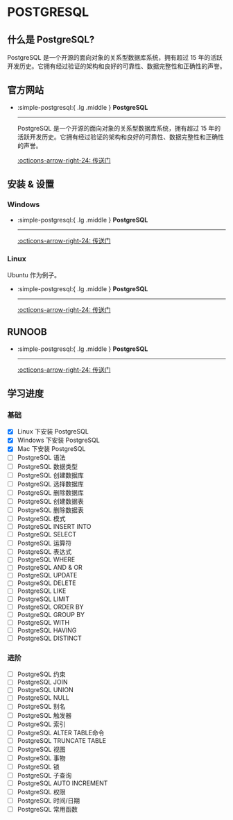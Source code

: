 # POSTGRESQL

## 什么是 PostgreSQL?

PostgreSQL 是一个开源的面向对象的关系型数据库系统，拥有超过 15 年的活跃开发历史。它拥有经过验证的架构和良好的可靠性、数据完整性和正确性的声誉。

## 官方网站

<div class="grid cards" markdown>

-   :simple-postgresql:{ .lg .middle } __PostgreSQL__

    ---

    PostgreSQL 是一个开源的面向对象的关系型数据库系统，拥有超过 15 年的活跃开发历史。它拥有经过验证的架构和良好的可靠性、数据完整性和正确性的声誉。

    [:octicons-arrow-right-24: <a href="https://www.postgresql.org/" target="_blank"> 传送门 </a>](#)

</div>

## 安装 & 设置

### Windows

<div class="grid cards" markdown>

-   :simple-postgresql:{ .lg .middle } __PostgreSQL__

    ---

    [:octicons-arrow-right-24: <a href="https://www.runoob.com/postgresql/windows-install-postgresql.html" target="_blank"> 传送门 </a>](#)

</div>

### Linux

Ubuntu 作为例子。

<div class="grid cards" markdown>

-   :simple-postgresql:{ .lg .middle } __PostgreSQL__

    ---

    [:octicons-arrow-right-24: <a href="https://www.digitalocean.com/community/tutorials/how-to-install-postgresql-on-ubuntu-22-04-quickstart" target="_blank"> 传送门 </a>](#)

</div>

## RUNOOB

<div class="grid cards" markdown>

-   :simple-postgresql:{ .lg .middle } __PostgreSQL__

    ---

    [:octicons-arrow-right-24: <a href="https://www.runoob.com/postgresql/postgresql-tutorial.html" target="_blank"> 传送门 </a>](#)

</div>

## 学习进度

### 基础
- [x] Linux 下安装 PostgreSQL
- [x] Windows 下安装 PostgreSQL
- [x] Mac 下安装 PostgreSQL
- [ ] PostgreSQL 语法
- [ ] PostgreSQL 数据类型
- [ ] PostgreSQL 创建数据库
- [ ] PostgreSQL 选择数据库
- [ ] PostgreSQL 删除数据库
- [ ] PostgreSQL 创建数据表
- [ ] PostgreSQL 删除数据表
- [ ] PostgreSQL 模式
- [ ] PostgreSQL INSERT INTO
- [ ] PostgreSQL SELECT
- [ ] PostgreSQL 运算符
- [ ] PostgreSQL 表达式
- [ ] PostgreSQL WHERE
- [ ] PostgreSQL AND & OR
- [ ] PostgreSQL UPDATE
- [ ] PostgreSQL DELETE
- [ ] PostgreSQL LIKE
- [ ] PostgreSQL LIMIT
- [ ] PostgreSQL ORDER BY
- [ ] PostgreSQL GROUP BY
- [ ] PostgreSQL WITH
- [ ] PostgreSQL HAVING
- [ ] PostgreSQL DISTINCT

### 进阶
- [ ] PostgreSQL 约束
- [ ] PostgreSQL JOIN
- [ ] PostgreSQL UNION
- [ ] PostgreSQL NULL
- [ ] PostgreSQL 别名
- [ ] PostgreSQL 触发器
- [ ] PostgreSQL 索引
- [ ] PostgreSQL ALTER TABLE命令
- [ ] PostgreSQL TRUNCATE TABLE
- [ ] PostgreSQL 视图
- [ ] PostgreSQL 事物
- [ ] PostgreSQL 锁
- [ ] PostgreSQL 子查询
- [ ] PostgreSQL AUTO INCREMENT
- [ ] PostgreSQL 权限 
- [ ] PostgreSQL 时间/日期
- [ ] PostgreSQL 常用函数
